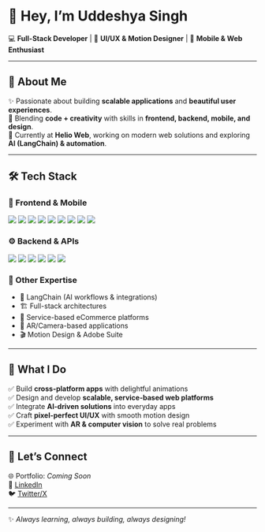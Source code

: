 # 👋 Hey, I’m Uddeshya Singh  

💻 **Full-Stack Developer** | 🎨 **UI/UX & Motion Designer** | 📱 **Mobile & Web Enthusiast**  

---

## 🚀 About Me  
✨ Passionate about building **scalable applications** and **beautiful user experiences**.  
🎯 Blending **code + creativity** with skills in **frontend, backend, mobile, and design**.  
🔭 Currently at **Helio Web**, working on modern web solutions and exploring **AI (LangChain) & automation**.  

---

## 🛠️ Tech Stack  

### 🎨 Frontend & Mobile  
<div align="left">

<img src="https://img.shields.io/badge/-React-61DAFB?style=for-the-badge&logo=react&logoColor=000" />  
<img src="https://img.shields.io/badge/-Next.js-000000?style=for-the-badge&logo=nextdotjs&logoColor=white" />  
<img src="https://img.shields.io/badge/-Angular-DD0031?style=for-the-badge&logo=angular&logoColor=white" />  
<img src="https://img.shields.io/badge/-React%20Native-61DAFB?style=for-the-badge&logo=react&logoColor=000" />  
<img src="https://img.shields.io/badge/-SwiftUI-FF6F00?style=for-the-badge&logo=swift&logoColor=white" />  
<img src="https://img.shields.io/badge/-UIKit-2396F3?style=for-the-badge&logo=apple&logoColor=white" />  
<img src="https://img.shields.io/badge/-Kotlin-0095D5?style=for-the-badge&logo=kotlin&logoColor=white" />  
<img src="https://img.shields.io/badge/-Framer%20Motion-0055FF?style=for-the-badge&logo=framer&logoColor=white" />  
<img src="https://img.shields.io/badge/-GSAP-88CE02?style=for-the-badge&logo=greensock&logoColor=white" />  

</div>

### ⚙️ Backend & APIs  
<div align="left">

<img src="https://img.shields.io/badge/-Node.js-339933?style=for-the-badge&logo=node.js&logoColor=white" />  
<img src="https://img.shields.io/badge/-Express-000000?style=for-the-badge&logo=express&logoColor=white" />  
<img src="https://img.shields.io/badge/-TypeScript-3178C6?style=for-the-badge&logo=typescript&logoColor=white" />  
<img src="https://img.shields.io/badge/-JavaScript-F7DF1E?style=for-the-badge&logo=javascript&logoColor=000" />  
<img src="https://img.shields.io/badge/-GraphQL-E10098?style=for-the-badge&logo=graphql&logoColor=white" />  
<img src="https://img.shields.io/badge/-REST-02569B?style=for-the-badge&logo=postman&logoColor=white" />  

</div>

### 🎯 Other Expertise  
- 🤖 LangChain (AI workflows & integrations)  
- 🏗️ Full-stack architectures  
- 📱 Service-based eCommerce platforms  
- 🌿 AR/Camera-based applications  
- 🎬 Motion Design & Adobe Suite  

---

## 🌟 What I Do  
✅ Build **cross-platform apps** with delightful animations  
✅ Design and develop **scalable, service-based web platforms**  
✅ Integrate **AI-driven solutions** into everyday apps  
✅ Craft **pixel-perfect UI/UX** with smooth motion design  
✅ Experiment with **AR & computer vision** to solve real problems  

---

## 🤝 Let’s Connect  
🌐 Portfolio: *Coming Soon*  
💼 [LinkedIn](https://www.linkedin.com/)  
🐦 [Twitter/X](https://x.com/)  

---
✨ *Always learning, always building, always designing!*  
